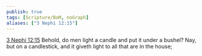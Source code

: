 ```yaml
---
publish: true
tags: [Scripture/BoM, noGraph]
aliases: ["3 Nephi 12:15"]
---
```

[3 Nephi 12:15](https://churchofjesuschrist.org/study/scriptures/bofm/3-ne/12?lang=eng&id=p15#p15) Behold, do men light a candle and put it under a bushel? Nay, but on a candlestick, and it giveth light to all that are in the house;
